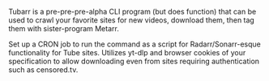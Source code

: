 Tubarr is a pre-pre-pre-alpha CLI program (but does function) that can be used to crawl your favorite sites for new videos, download them, then tag them with sister-program Metarr.

Set up a CRON job to run the command as a script for Radarr/Sonarr-esque functionality for Tube sites. Utilizes yt-dlp and browser cookies of your specification to allow downloading even from sites requiring authentication such as censored.tv.
